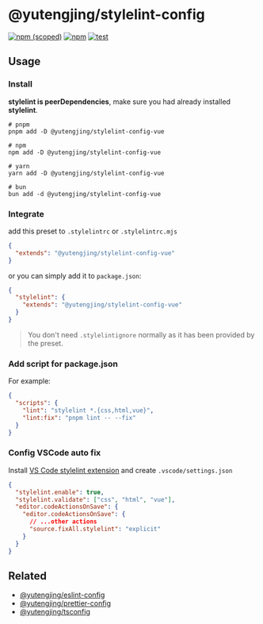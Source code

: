 # @yutengjing/stylelint-config

[![npm (scoped)](https://img.shields.io/npm/v/@yutengjing/stylelint-config-basic)](https://www.npmjs.com/package/@yutengjing/stylelint-config-basic) [![npm](https://img.shields.io/npm/dm/@yutengjing/stylelint-config-basic)](https://www.npmjs.com/package/@yutengjing/stylelint-config-basic) [![test](https://github.com/tjx666/stylelint-config/actions/workflows/test.yml/badge.svg)](https://github.com/tjx666/stylelint-config/actions/workflows/test.yml)

## Usage

### Install

**stylelint is peerDependencies**, make sure you had already installed **stylelint**.

```shell
# pnpm
pnpm add -D @yutengjing/stylelint-config-vue

# npm
npm add -D @yutengjing/stylelint-config-vue

# yarn
yarn add -D @yutengjing/stylelint-config-vue

# bun
bun add -d @yutengjing/stylelint-config-vue
```

### Integrate

add this preset to `.stylelintrc` or `.stylelintrc.mjs`

```json
{
  "extends": "@yutengjing/stylelint-config-vue"
}
```

or you can simply add it to `package.json`:

```json
{
  "stylelint": {
    "extends": "@yutengjing/stylelint-config-vue"
  }
}
```

> You don't need `.stylelintignore` normally as it has been provided by the preset.

### Add script for package.json

For example:

```json
{
  "scripts": {
    "lint": "stylelint *.{css,html,vue}",
    "lint:fix": "pnpm lint -- --fix"
  }
}
```

### Config VSCode auto fix

Install [VS Code stylelint extension](https://marketplace.visualstudio.com/items?itemName=dbaeumer.vscode-stylelint) and create `.vscode/settings.json`

```json
{
  "stylelint.enable": true,
  "stylelint.validate": ["css", "html", "vue"],
  "editor.codeActionsOnSave": {
    "editor.codeActionsOnSave": {
      // ...other actions
      "source.fixAll.stylelint": "explicit"
    }
  }
}
```

## Related

- [@yutengjing/eslint-config](https://github.com/tjx666/eslint-config/tree/main)
- [@yutengjing/prettier-config](https://github.com/tjx666/prettier-config/tree/main)
- [@yutengjing/tsconfig](https://github.com/tjx666/tsconfig/tree/main)
